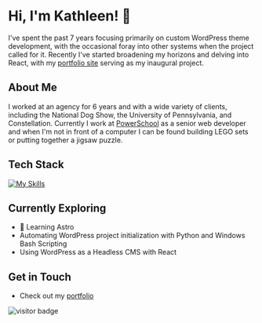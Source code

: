 # Hi, I'm Kathleen! 👋

I've spent the past 7 years focusing primarily on custom WordPress theme development, with the occasional foray into other systems when the project called for it. Recently I've started broadening my horizons and delving into React, with my [portfolio site](https://kathleenglackin.com) serving as my inaugural project.

## About Me

I worked at an agency for 6 years and with a wide variety of clients, including the National Dog Show, the University of Pennsylvania, and Constellation. Currently I work at [PowerSchool](https://www.powerschool.com/) as a senior web developer and when I'm not in front of a computer I can be found building LEGO sets or putting together a jigsaw puzzle.

## Tech Stack
[![My Skills](https://skillicons.dev/icons?i=wordpress,react,js,jquery,php,py,html,bootstrap,css,sass,powershell,vite,vscode,git,github,gitlab,gulp,mysql)](https://skillicons.dev)

## Currently Exploring

- 🚀 Learning Astro
- Automating WordPress project initialization with Python and Windows Bash Scripting
- Using WordPress as a Headless CMS with React

## Get in Touch

- Check out my [portfolio](https://kathleenglackin.com)

![visitor badge](https://visitor-badge.laobi.icu/badge?page_id=KathleenGlackin.KathleenGlackin)
